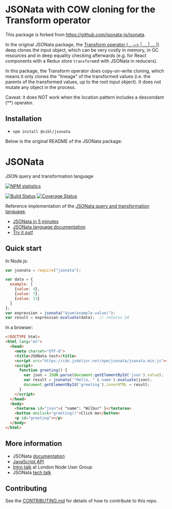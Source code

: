 # JSONata with COW cloning for the Transform operator

This package is forked from https://github.com/jsonata-js/jsonata. 

In the original JSONata package, the [Transform operator (... ~> | ... | ... |)](https://docs.jsonata.org/other-operators#transform-) deep clones the input object, which can be very costly in memory, in GC resources and in deep equality checking afterwards (e.g. for React components with a Redux store `transform`ed with JSONata in reducers). 

In this package, the Transform operator does copy-on-write cloning, which means it only clones the "lineage" of the transformed values  (i.e. the parents of the transformed values, up to the root input object). It does not mutate any object in the process.

Caveat: it does NOT work when the location pattern includes a descendant (**) operator.

## Installation

- `npm install @vibl/jsonata`

Below is the original README of the JSONata package:

# JSONata

JSON query and transformation language

[![NPM statistics](https://nodei.co/npm/jsonata.png?downloads=true&downloadRank=true)](https://nodei.co/npm/jsonata/)

[![Build Status](https://travis-ci.org/jsonata-js/jsonata.svg)](https://travis-ci.org/jsonata-js/jsonata)
[![Coverage Status](https://coveralls.io/repos/github/jsonata-js/jsonata/badge.svg?branch=master)](https://coveralls.io/github/jsonata-js/jsonata?branch=master)

Reference implementation of the [JSONata query and transformation language](http://jsonata.org/).

* [JSONata in 5 minutes](https://www.youtube.com/embed/ZBaK40rtIBM)
* [JSONata language documentation](http://docs.jsonata.org/)
* [Try it out!](http://try.jsonata.org/)


## Quick start

In Node.js:

```javascript
var jsonata = require("jsonata");

var data = {
  example: [
    {value: 4},
    {value: 7},
    {value: 13}
  ]
};
var expression = jsonata("$sum(example.value)");
var result = expression.evaluate(data);  // returns 24
```

In a browser:

```html
<!DOCTYPE html>
<html lang="en">
  <head>
    <meta charset="UTF-8">
    <title>JSONata test</title>
    <script src="https://cdn.jsdelivr.net/npm/jsonata/jsonata.min.js"></script>
    <script>
      function greeting() {
        var json = JSON.parse(document.getElementById('json').value);
        var result = jsonata('"Hello, " & name').evaluate(json);
        document.getElementById('greeting').innerHTML = result;
      }
    </script>
  </head>
  <body>
    <textarea id="json">{ "name": "Wilbur" }</textarea>
    <button onclick="greeting()">Click me</button>
    <p id="greeting"></p>
  </body>
</html>
```

## More information
- JSONata [documentation](http://docs.jsonata.org/)
- [JavaScript API](http://docs.jsonata.org/embedding-extending)
- [Intro talk](https://www.youtube.com/watch?v=TDWf6R8aqDo) at London Node User Group
- JSONata [tech talk](https://www.youtube.com/watch?v=ZRtlkIj0uDY) 

## Contributing

See the [CONTRIBUTING.md](CONTRIBUTING.md) for details of how to contribute to this repo.
